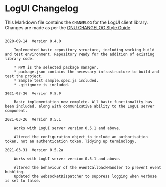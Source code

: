 # LogUI Changelog

This Markdown file contains the `CHANGELOG` for the LogUI client library. Changes are made as per the [GNU CHANGELOG Style Guide](https://www.gnu.org/prep/standards/html_node/Style-of-Change-Logs.html).

```

2020-09-14  Version 0.4.0

    Implemented basic repository structure, including working build and test environment. Repository ready for the addition of existing library code.

    * NPM is the selected package manager.
    * package.json contains the necessary infrastructure to build and test the project.
    * Sample test sample.spec.js included.
    * .gitignore is included.

2021-03-26  Version 0.5.0

    Basic implementation now complete. All basic functionality has been included, along with communicative ability to the LogUI server component.

2021-03-26  Version 0.5.1

    Works with LogUI server version 0.5.1 and above.

    Altered the configuration object to include an authorisation token, not an authentication token. Tidying up terminology.

2021-03-31  Version 0.5.2a

    Works with LogUI server version 0.5.1 and above.

    Altered the behaviour of the eventCallbackHandler to prevent event bubbling.
    Updated the websocketDispatcher to suppress logging when verbose is set to false.
```